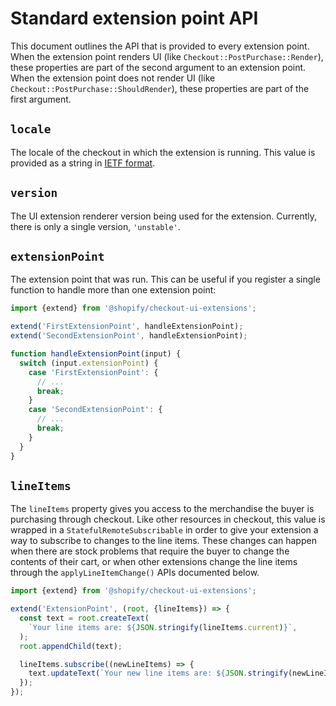 # Standard extension point API

This document outlines the API that is provided to every extension point. When the extension point renders UI (like `Checkout::PostPurchase::Render`), these properties are part of the second argument to an extension point. When the extension point does not render UI (like `Checkout::PostPurchase::ShouldRender`), these properties are part of the first argument.

## `locale`

The locale of the checkout in which the extension is running. This value is provided as a string in [IETF format](https://en.wikipedia.org/wiki/IETF_language_tag).

## `version`

The UI extension renderer version being used for the extension. Currently, there is only a single version, `'unstable'`.

## `extensionPoint`

The extension point that was run. This can be useful if you register a single function to handle more than one extension point:

```ts
import {extend} from '@shopify/checkout-ui-extensions';

extend('FirstExtensionPoint', handleExtensionPoint);
extend('SecondExtensionPoint', handleExtensionPoint);

function handleExtensionPoint(input) {
  switch (input.extensionPoint) {
    case 'FirstExtensionPoint': {
      // ...
      break;
    }
    case 'SecondExtensionPoint': {
      // ...
      break;
    }
  }
}
```

## `lineItems`

The `lineItems` property gives you access to the merchandise the buyer is purchasing through checkout. Like other resources in checkout, this value is wrapped in a `StatefulRemoteSubscribable` in order to give your extension a way to subscribe to changes to the line items. These changes can happen when there are stock problems that require the buyer to change the contents of their cart, or when other extensions change the line items through the `applyLineItemChange()` APIs documented below.

```ts
import {extend} from '@shopify/checkout-ui-extensions';

extend('ExtensionPoint', (root, {lineItems}) => {
  const text = root.createText(
    `Your line items are: ${JSON.stringify(lineItems.current)}`,
  );
  root.appendChild(text);

  lineItems.subscribe((newLineItems) => {
    text.updateText(`Your new line items are: ${JSON.stringify(newLineItems)}`);
  });
});
```
